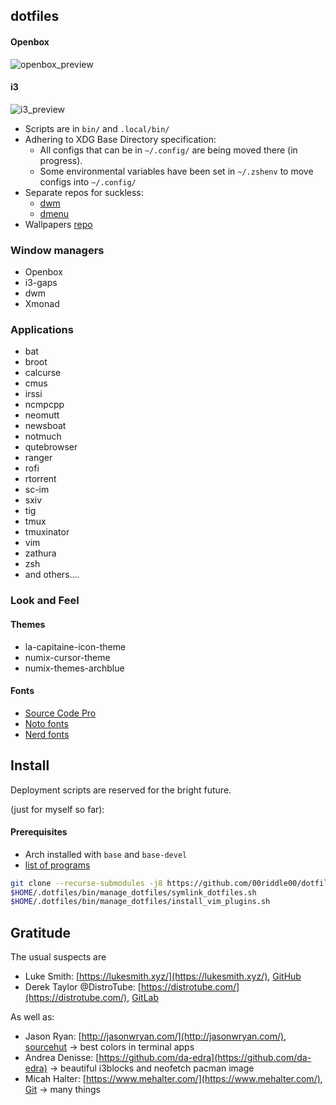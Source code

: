 ## dotfiles

#### Openbox 
![openbox_preview](https://github.com/00riddle00/dotfiles/raw/master/preview_openbox.png) 

#### i3
![i3_preview](https://github.com/00riddle00/dotfiles/raw/master/preview_i3.png) 

- Scripts are in  `bin/` and `.local/bin/`
- Adhering to XDG Base Directory specification:
	- All configs that can be in `~/.config/` are being moved there (in progress).
	- Some environmental variables have been set in `~/.zshenv` to move configs into `~/.config/`
- Separate repos for suckless:
	- [dwm](https://github.com/00riddle00/dwm)
	- [dmenu](https://github.com/00riddle00/dmenu)
- Wallpapers [repo](https://github.com/00riddle00/wallpapers)

### Window managers
- Openbox
- i3-gaps
- dwm
- Xmonad

### Applications
- bat
- broot
- calcurse
- cmus
- irssi
- ncmpcpp
- neomutt
- newsboat
- notmuch
- qutebrowser
- ranger
- rofi
- rtorrent
- sc-im
- sxiv
- tig
- tmux
- tmuxinator
- vim
- zathura
- zsh
- and others....

### Look and Feel

#### Themes
* la-capitaine-icon-theme
* numix-cursor-theme
* numix-themes-archblue

#### Fonts
- [Source Code Pro](https://github.com/adobe-fonts/source-code-pro)
- [Noto fonts](https://github.com/googlefonts/noto-fonts)
- [Nerd fonts](https://github.com/ryanoasis/nerd-fonts)

## Install

Deployment scripts are reserved for the bright future.

(just for myself so far):
#### Prerequisites
* Arch installed with `base` and `base-devel`
* [list of programs](https://github.com/00riddle00/dotfiles/blob/master/progs.csv)
```bash
git clone --recurse-submodules -j8 https://github.com/00riddle00/dotfiles $HOME/.dotfiles
$HOME/.dotfiles/bin/manage_dotfiles/symlink_dotfiles.sh
$HOME/.dotfiles/bin/manage_dotfiles/install_vim_plugins.sh
```

## Gratitude
The usual suspects are
* Luke Smith: [https://lukesmith.xyz/](https://lukesmith.xyz/), [GitHub](https://github.com/LukeSmithxyz)
* Derek Taylor @DistroTube: [https://distrotube.com/](https://distrotube.com/), [GitLab](https://gitlab.com/dwt1)

As well as:
* Jason Ryan: [http://jasonwryan.com/](http://jasonwryan.com/), [sourcehut](https://hg.sr.ht/~jasonwryan) -> best colors in terminal apps
* Andrea Denisse: [https://github.com/da-edra](https://github.com/da-edra) -> beautiful i3blocks and neofetch pacman image
* Micah Halter: [https://www.mehalter.com/](https://www.mehalter.com/), [Git](https://git.mehalter.com/mehalter) -> many things

